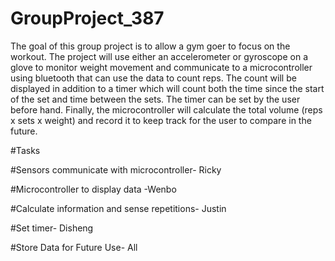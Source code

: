 # GroupProject_387
The goal of this group project is to allow a gym goer to focus on the workout. The project will use either an accelerometer or gyroscope on a glove to monitor weight movement and communicate to a microcontroller using bluetooth that can use the data to count reps. The count will be displayed in addition to a timer which will count both the time since the start of the set and time between the sets. The timer can be set by the user before hand. Finally, the microcontroller will calculate the total volume (reps x sets x weight) and record it to keep track for the user to compare in the future.

#Tasks

#Sensors communicate with microcontroller- 
Ricky

#Microcontroller to display data
-Wenbo

#Calculate information and sense repetitions-
Justin

#Set timer-
Disheng

#Store Data for Future Use-
All
